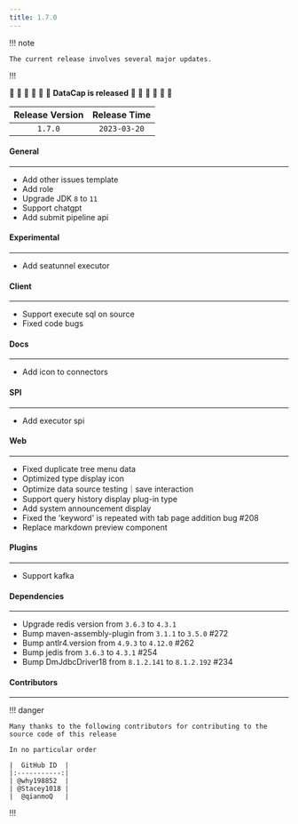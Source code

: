 ```yaml
---
title: 1.7.0
---
```


!!! note

    The current release involves several major updates.

!!!

:tada: :tada: :tada: :tada: :tada: :tada: **DataCap is released** :tada: :tada: :tada: :tada: :tada: :tada:

| Release Version | Release Time |
|:---------------:|:------------:|
|     `1.7.0`     | `2023-03-20` |

#### General

---

- Add other issues template
- Add role
- Upgrade JDK `8` to `11`
- Support chatgpt
- Add submit pipeline api

#### Experimental

---

- Add seatunnel executor

#### Client

---

- Support execute sql on source
- Fixed code bugs

#### Docs

---

- Add icon to connectors

#### SPI

---

- Add executor spi

#### Web

---

- Fixed duplicate tree menu data
- Optimized type display icon
- Optimize data source testing｜save interaction
- Support query history display plug-in type
- Add system announcement display
- Fixed the 'keyword' is repeated with tab page addition bug #208
- Replace markdown preview component

#### Plugins

---

- Support kafka

#### Dependencies

---

- Upgrade redis version from `3.6.3` to `4.3.1`
- Bump maven-assembly-plugin from `3.1.1` to `3.5.0` #272
- Bump antlr4.version from `4.9.3` to `4.12.0` #262
- Bump jedis from `3.6.3` to `4.3.1` #254
- Bump DmJdbcDriver18 from `8.1.2.141` to `8.1.2.192` #234

#### Contributors

--- 

!!! danger

    Many thanks to the following contributors for contributing to the source code of this release

    In no particular order

    |  GitHub ID  |
    |:-----------:|
    | @why198852  |
    | @Stacey1018 |
    |  @qianmoQ   |

!!!